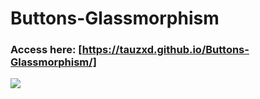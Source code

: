 
# Buttons-Glassmorphism

### Access here: [https://tauzxd.github.io/Buttons-Glassmorphism/]

<img src='https://i.imgur.com/yM5YbrZ.gif'/>



